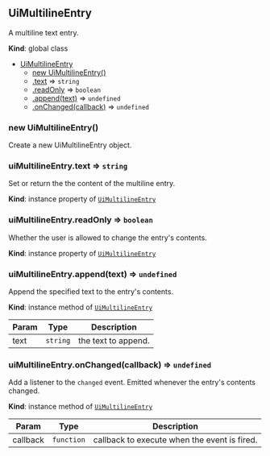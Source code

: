 <a name="UiMultilineEntry"></a>

## UiMultilineEntry
A multiline text entry.

**Kind**: global class  

* [UiMultilineEntry](#UiMultilineEntry)
    * [new UiMultilineEntry()](#new_UiMultilineEntry_new)
    * [.text](#UiMultilineEntry+text) ⇒ <code>string</code>
    * [.readOnly](#UiMultilineEntry+readOnly) ⇒ <code>boolean</code>
    * [.append(text)](#UiMultilineEntry+append) ⇒ <code>undefined</code>
    * [.onChanged(callback)](#UiMultilineEntry+onChanged) ⇒ <code>undefined</code>

<a name="new_UiMultilineEntry_new"></a>

### new UiMultilineEntry()
Create a new UiMultilineEntry object.

<a name="UiMultilineEntry+text"></a>

### uiMultilineEntry.text ⇒ <code>string</code>
Set or return the the content of the multiline entry.

**Kind**: instance property of [<code>UiMultilineEntry</code>](#UiMultilineEntry)  
<a name="UiMultilineEntry+readOnly"></a>

### uiMultilineEntry.readOnly ⇒ <code>boolean</code>
Whether the user is allowed to change the entry's contents.

**Kind**: instance property of [<code>UiMultilineEntry</code>](#UiMultilineEntry)  
<a name="UiMultilineEntry+append"></a>

### uiMultilineEntry.append(text) ⇒ <code>undefined</code>
Append the specified text to the entry's contents.

**Kind**: instance method of [<code>UiMultilineEntry</code>](#UiMultilineEntry)  

| Param | Type | Description |
| --- | --- | --- |
| text | <code>string</code> | the text to append. |

<a name="UiMultilineEntry+onChanged"></a>

### uiMultilineEntry.onChanged(callback) ⇒ <code>undefined</code>
Add a listener to the `changed` event. Emitted whenever the entry's contents
changed.

**Kind**: instance method of [<code>UiMultilineEntry</code>](#UiMultilineEntry)  

| Param | Type | Description |
| --- | --- | --- |
| callback | <code>function</code> | callback to execute when the event is fired. |

